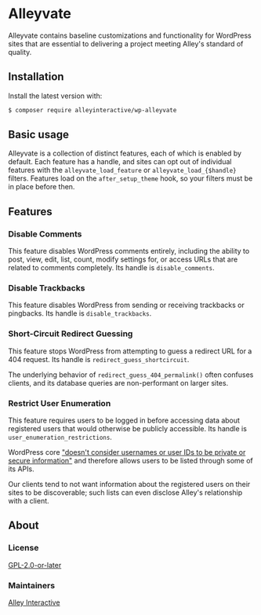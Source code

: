 # Alleyvate

Alleyvate contains baseline customizations and functionality for WordPress sites that are essential to delivering a project meeting Alley's standard of quality.

## Installation

Install the latest version with:

```bash
$ composer require alleyinteractive/wp-alleyvate
```

## Basic usage

Alleyvate is a collection of distinct features, each of which is enabled by default. Each feature has a handle, and sites can opt out of individual features with the `alleyvate_load_feature` or `alleyvate_load_{$handle}` filters. Features load on the `after_setup_theme` hook, so your filters must be in place before then.

## Features

### Disable Comments

This feature disables WordPress comments entirely, including the ability to post, view, edit, list, count, modify settings for, or access URLs that are related to comments completely. Its handle is `disable_comments`.

### Disable Trackbacks

This feature disables WordPress from sending or receiving trackbacks or pingbacks. Its handle is `disable_trackbacks`.

### Short-Circuit Redirect Guessing

This feature stops WordPress from attempting to guess a redirect URL for a 404 request. Its handle is `redirect_guess_shortcircuit`.

The underlying behavior of `redirect_guess_404_permalink()` often confuses clients, and its database queries are non-performant on larger sites.

### Restrict User Enumeration

This feature requires users to be logged in before accessing data about registered users that would otherwise be publicly accessible. Its handle is `user_enumeration_restrictions`.

WordPress core ["doesn't consider usernames or user IDs to be private or secure information"][1] and therefore allows users to be listed through some of its APIs.

Our clients tend to not want information about the registered users on their sites to be discoverable; such lists can even disclose Alley's relationship with a client.

## About

### License

[GPL-2.0-or-later](https://github.com/alleyinteractive/wp-alleyvate/blob/main/LICENSE)

### Maintainers

[Alley Interactive](https://github.com/alleyinteractive)

[1]: https://make.wordpress.org/core/handbook/testing/reporting-security-vulnerabilities/#why-are-disclosures-of-usernames-or-user-ids-not-a-security-issue
